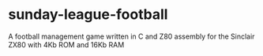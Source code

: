 # sunday-league-football
A football management game written in C and Z80 assembly for the Sinclair ZX80 with 4Kb ROM and 16Kb RAM
